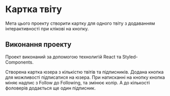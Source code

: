 # Картка твіту

Мета цього проекту створити картку для одного твіту з додаванням інтерактивності
при клікові на кнопку.

## Виконання проекту

Проект виконаний за допомогою технолигій React та Styled-Components.

Створена картка юзера з кількістю твітів та підписників. Додана кнопка для
можливості підписатися на юзера. При натисканні на кнопку кнопка міняє надпис з
Follow до Following, та змінює колір. А до кількості фоловерів додається ще один
підписник.
